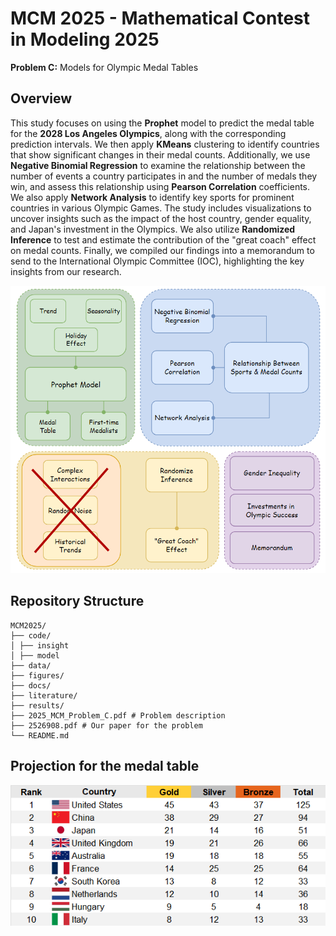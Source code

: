 # MCM 2025 - Mathematical Contest in Modeling 2025
__Problem C:__ Models for Olympic Medal Tables

## Overview

This study focuses on using the __Prophet__ model to predict the medal table for the __2028 Los Angeles Olympics__, along with the corresponding prediction intervals. We then apply __KMeans__ clustering to identify countries that show significant changes in their medal counts. Additionally, we use __Negative Binomial Regression__ to examine the relationship between the number of events a country participates in and the number of medals they win, and assess this relationship using __Pearson Correlation__ coefficients. We also apply __Network Analysis__ to identify key sports for prominent countries in various Olympic Games. The study includes visualizations to uncover insights such as the impact of the host country, gender equality, and Japan's investment in the Olympics. We also utilize __Randomized Inference__ to test and estimate the contribution of the "great coach" effect on medal counts. Finally, we compiled our findings into a memorandum to send to the International Olympic Committee (IOC), highlighting the key insights from our research.

![Our Framework](figures/framework.png)

## Repository Structure
```
MCM2025/
├── code/
│ ├── insight
│ ├── model
├── data/
├── figures/
├── docs/
├── literature/
├── results/
├── 2025_MCM_Problem_C.pdf # Problem description 
├── 2526908.pdf # Our paper for the problem
└── README.md
```

## Projection for the medal table

![Our Framework](figures/medal_table.png)
